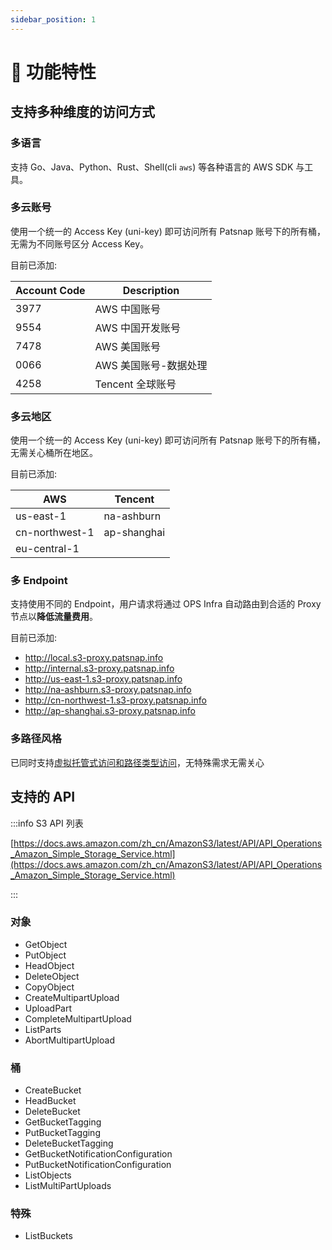 ```yaml
---
sidebar_position: 1
---
```


# 🚀 功能特性

## 支持多种维度的访问方式

### 多语言

支持 Go、Java、Python、Rust、Shell(cli `aws`) 等各种语言的 AWS SDK 与工具。

### 多云账号

使用一个统一的 Access Key (uni-key) 即可访问所有 Patsnap 账号下的所有桶，无需为不同账号区分 Access Key。

目前已添加:

| Account Code | Description   |
|--------------|---------------|
| 3977         | AWS 中国账号      |
| 9554         | AWS 中国开发账号    |
| 7478         | AWS 美国账号      |
| 0066         | AWS 美国账号-数据处理 |
| 4258         | Tencent 全球账号  |

### 多云地区

使用一个统一的 Access Key (uni-key) 即可访问所有 Patsnap 账号下的所有桶，无需关心桶所在地区。

目前已添加:

| AWS            | Tencent     |
|----------------|-------------|
| us-east-1      | na-ashburn  |
| cn-northwest-1 | ap-shanghai |
| eu-central-1   |             |

### 多 Endpoint

支持使用不同的 Endpoint，用户请求将通过 OPS Infra 自动路由到合适的 Proxy 节点以**降低流量费用**。

目前已添加:

- http://local.s3-proxy.patsnap.info
- http://internal.s3-proxy.patsnap.info
- http://us-east-1.s3-proxy.patsnap.info
- http://na-ashburn.s3-proxy.patsnap.info
- http://cn-northwest-1.s3-proxy.patsnap.info
- http://ap-shanghai.s3-proxy.patsnap.info

### 多路径风格

已同时支持[虚拟托管式访问和路径类型访问](https://docs.aws.amazon.com/zh_cn/AmazonS3/latest/userguide/access-bucket-intro.html)，无特殊需求无需关心

## 支持的 API

:::info S3 API 列表

[https://docs.aws.amazon.com/zh_cn/AmazonS3/latest/API/API_Operations_Amazon_Simple_Storage_Service.html](https://docs.aws.amazon.com/zh_cn/AmazonS3/latest/API/API_Operations_Amazon_Simple_Storage_Service.html)

:::

### 对象

- GetObject
- PutObject
- HeadObject
- DeleteObject
- CopyObject
- CreateMultipartUpload
- UploadPart
- CompleteMultipartUpload
- ListParts
- AbortMultipartUpload

### 桶

- CreateBucket
- HeadBucket
- DeleteBucket
- GetBucketTagging
- PutBucketTagging
- DeleteBucketTagging
- GetBucketNotificationConfiguration
- PutBucketNotificationConfiguration
- ListObjects
- ListMultiPartUploads

### 特殊

- ListBuckets
